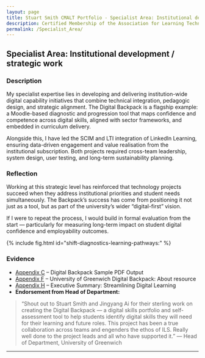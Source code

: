 ```yaml
---
layout: page
title: Stuart Smith CMALT Portfolio - Specialist Area: Institutional development / strategic work
description: Certified Membership of the Association for Learning Technology (CMALT) portfolio of Stuart Smith, MSc, BA (Hons).
permalink: /Specialist_Area/
---
```

## Specialist Area: Institutional development / strategic work

### Description

My specialist expertise lies in developing and delivering institution-wide digital capability initiatives that combine technical integration, pedagogic design, and strategic alignment. The Digital Backpack is a flagship example: a Moodle-based diagnostic and progression tool that maps confidence and competence across digital skills, aligned with sector frameworks, and embedded in curriculum delivery.

Alongside this, I have led the SCIM and LTI integration of LinkedIn Learning, ensuring data-driven engagement and value realisation from the institutional subscription. Both projects required cross-team leadership, system design, user testing, and long-term sustainability planning.

### Reflection

Working at this strategic level has reinforced that technology projects succeed when they address institutional priorities and student needs simultaneously. The Backpack’s success has come from positioning it not just as a tool, but as part of the university’s wider “digital-first” vision.

If I were to repeat the process, I would build in formal evaluation from the start — particularly for measuring long-term impact on student digital confidence and employability outcomes.

{% include fig.html id="shift-diagnostics-learning-pathways:" %}

### Evidence

- [Appendix C](./Appendices.md#c-digital-backpack-sample-pdf-output) – Digital Backpack Sample PDF Output
- [Appendix F](./Appendices.md#f-university-of-greenwich-digital-backpack-a-personalised-digital-skills-portfolio---password-protected-available-to-assessors-only) – University of Greenwich Digital Backpack: About resource
- [Appendix H](./Appendices.md#h-streamling-digital-learning---executive-summary) – Executive Summary: Streamlining Digital Learning
- **Endorsement from Head of Department:**
>“Shout out to Stuart Smith and Jingyang Ai for their sterling work on creating the Digital Backpack — a digital skills portfolio and self-assessment tool to help students identify digital skills they will need for their learning and future roles. This project has been a true collaboration across teams and engenders the ethos of ILS. Really well done to the project leads and all who have supported it.” — Head of Department, University of Greenwich

---
